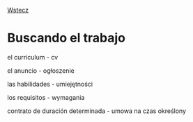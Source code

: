[Wstecz](../hiszpanski.md)

# Buscando el trabajo

el curriculum - cv

el anuncio - ogłoszenie

las habilidades - umiejętności

los requisitos - wymagania

contrato de duración determinada - umowa na czas określony

